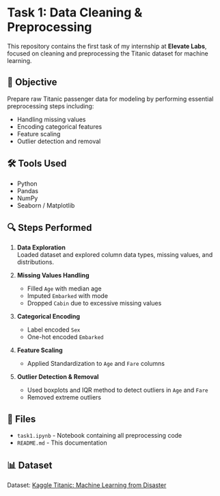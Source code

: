 # Task 1: Data Cleaning & Preprocessing

This repository contains the first task of my internship at **Elevate Labs**, focused on cleaning and preprocessing the Titanic dataset for machine learning.

## 📌 Objective

Prepare raw Titanic passenger data for modeling by performing essential preprocessing steps including:

- Handling missing values
- Encoding categorical features
- Feature scaling
- Outlier detection and removal

## 🛠️ Tools Used

- Python
- Pandas
- NumPy
- Seaborn / Matplotlib

## 🔍 Steps Performed

1. **Data Exploration**  
   Loaded dataset and explored column data types, missing values, and distributions.

2. **Missing Values Handling**  
   - Filled `Age` with median age  
   - Imputed `Embarked` with mode  
   - Dropped `Cabin` due to excessive missing values

3. **Categorical Encoding**  
   - Label encoded `Sex`  
   - One-hot encoded `Embarked`

4. **Feature Scaling**  
   - Applied Standardization to `Age` and `Fare` columns

5. **Outlier Detection & Removal**  
   - Used boxplots and IQR method to detect outliers in `Age` and `Fare`  
   - Removed extreme outliers

## 📁 Files

- `task1.ipynb` - Notebook containing all preprocessing code
- `README.md` - This documentation

## 📊 Dataset

Dataset: [Kaggle Titanic: Machine Learning from Disaster]([https://www.kaggle.com/c/titanic/data](https://www.kaggle.com/datasets/yasserh/titanic-dataset/data))

